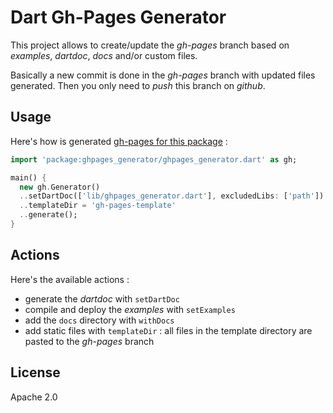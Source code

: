 Dart Gh-Pages Generator
=======================
This project allows to create/update the _gh-pages_ branch based on _examples_, _dartdoc_,
_docs_ and/or custom files.

Basically a new commit is done in the _gh-pages_ branch with updated files
generated. Then you only need to _push_ this branch on _github_.

## Usage ##

Here's how is generated [gh-pages for this package](http://a14n.github.io/dart-ghpages-generator) :

```dart
import 'package:ghpages_generator/ghpages_generator.dart' as gh;

main() {
  new gh.Generator()
  ..setDartDoc(['lib/ghpages_generator.dart'], excludedLibs: ['path'])
  ..templateDir = 'gh-pages-template'
  ..generate();
}
```

## Actions ##

Here's the available actions :

- generate the _dartdoc_ with `setDartDoc`
- compile and deploy the _examples_ with `setExamples`
- add the `docs` directory with `withDocs`
- add static files with `templateDir` : all files in the template directory are
pasted to the _gh-pages_ branch

## License ##
Apache 2.0
